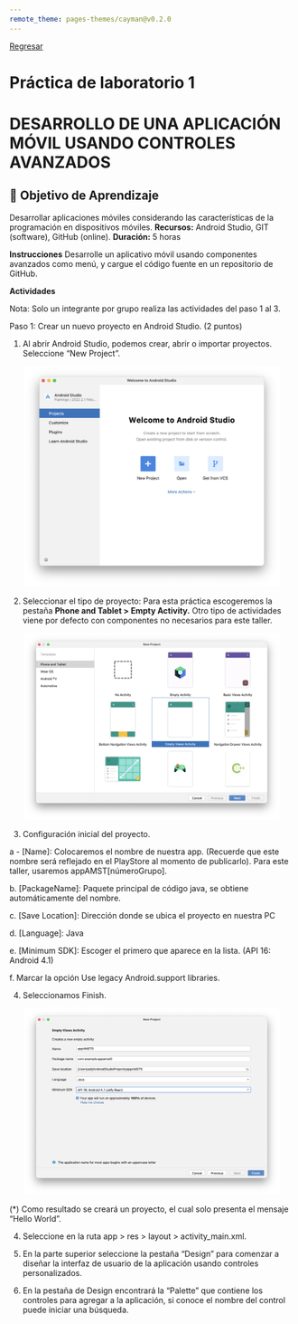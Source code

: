 ```yaml
---
remote_theme: pages-themes/cayman@v0.2.0
---
```

[Regresar](/Aplicaciones-Moviles-y-Servicios-Telematicos/)

# Práctica de laboratorio 1
# DESARROLLO DE UNA APLICACIÓN MÓVIL USANDO CONTROLES AVANZADOS

## 🎯 Objetivo de Aprendizaje
Desarrollar aplicaciones móviles considerando las características de la programación en dispositivos móviles.
**Recursos:** Android Studio, GIT (software), GitHub (online).
**Duración:** 5 horas

**Instrucciones**
Desarrolle un aplicativo móvil usando componentes avanzados como menú, y cargue el código fuente en un repositorio de GitHub.

**Actividades**

Nota: Solo un integrante por grupo realiza las actividades del paso 1 al 3.

Paso 1: Crear un nuevo proyecto en Android Studio. (2 puntos)

1.	Al abrir Android Studio, podemos crear, abrir o importar proyectos. Seleccione “New Project”.

<p align="center">
  <img src="../imagenes/amst_lab1_newproject.png" alt="newproyect" width="90%">
</p>

2.	Seleccionar el tipo de proyecto: Para esta práctica escogeremos la pestaña **Phone and Tablet > Empty Activity.** Otro tipo de actividades viene por defecto con componentes no necesarios para este taller.

<p align="center">
  <img src="../imagenes/amst_lab1_emptyactivity.png" alt="emptyactivity" width="90%">
</p>

3.	Configuración inicial del proyecto.

a -	[Name]: Colocaremos el nombre de nuestra app. (Recuerde que este nombre será reflejado en el PlayStore al momento de publicarlo). Para este taller, usaremos appAMST[númeroGrupo]. 

b.	[PackageName]: Paquete principal de código java, se obtiene automáticamente del nombre.

c.	[Save Location]: Dirección donde se ubica el proyecto en nuestra PC

d.	[Language]: Java

e.	[Minimum SDK]: Escoger el primero que aparece en la lista. (API 16: Android 4.1)

f.	Marcar la opción Use legacy Android.support libraries.

4.	Seleccionamos Finish.

<p align="center">
  <img src="../imagenes/amst_lab1_appAMST0.png" alt="appAMST" width="90%">
</p>

(*) Como resultado se creará un proyecto, el cual solo presenta el mensaje “Hello World”.



4.	Seleccione en la ruta app > res > layout > activity_main.xml.

5.	En la parte superior seleccione la pestaña “Design” para comenzar a diseñar la interfaz de usuario de la aplicación usando controles personalizados.

6. En la pestaña de Design encontrará la “Palette” que contiene los controles para agregar a la aplicación, si conoce el nombre del control puede iniciar una búsqueda.




